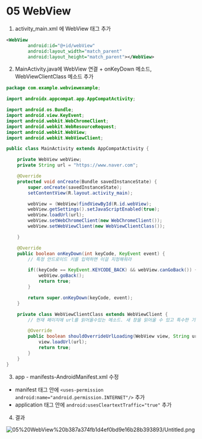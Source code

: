 # 05 WebView

1. activity_main.xml 에 WebView 태그 추가

```xml
<WebView
        android:id="@+id/webView"
        android:layout_width="match_parent"
        android:layout_height="match_parent"></WebView>
```

2. MainActivity.java에 WebView 연결 + onKeyDown 메소드, WebViewClientClass 메소드 추가

```java
package com.example.webviewexample;

import androidx.appcompat.app.AppCompatActivity;

import android.os.Bundle;
import android.view.KeyEvent;
import android.webkit.WebChromeClient;
import android.webkit.WebResourceRequest;
import android.webkit.WebView;
import android.webkit.WebViewClient;

public class MainActivity extends AppCompatActivity {

    private WebView webView;
    private String url = "https://www.naver.com";

    @Override
    protected void onCreate(Bundle savedInstanceState) {
        super.onCreate(savedInstanceState);
        setContentView(R.layout.activity_main);

        webView = (WebView)findViewById(R.id.webView);
        webView.getSettings().setJavaScriptEnabled(true);
        webView.loadUrl(url);
        webView.setWebChromeClient(new WebChromeClient());
        webView.setWebViewClient(new WebViewClientClass());

    }

    @Override
    public boolean onKeyDown(int keyCode, KeyEvent event) {
        // 특정 안드로이드 키를 입력하면 이걸 지정해줘라

        if((keyCode == KeyEvent.KEYCODE_BACK) && webView.canGoBack()) {
            webView.goBack();
            return true;
        }

        return super.onKeyDown(keyCode, event);
    }

    private class WebViewClientClass extends WebViewClient {
        // 현재 페이지에 url를 읽어올수있는 메소드. 새 창을 읽어올 수 있고 특수한 기능을 만들 수도 있음

        @Override
        public boolean shouldOverrideUrlLoading(WebView view, String url) {
            view.loadUrl(url);
            return true;
        }
    }
}
```

3. app - manifests-AndroidManifest.xml 수정

- manifest 태그 안에 `<uses-permission android:name="android.permission.INTERNET"/>` 추가
- application 태그 안에 `android:usesCleartextTraffic="true"` 추가

4. 결과

![05%20WebView%20b387a374fb1d4ef0bd9e16b28b393893/Untitled.png](05%20WebView%20b387a374fb1d4ef0bd9e16b28b393893/Untitled.png)